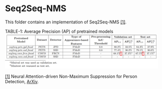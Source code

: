 Seq2Seq-NMS
======

This folder contains an implementation of Seq2Seq-NMS [[1]](#seq2seq_nms-1).

TABLE-1: Average Precision (AP) of pretrained models
![Alt text](stats_pretrained.png?raw=true "Title")




<a name="seq2seq_nms-1" href="https://www.techrxiv.org/articles/preprint/Neural_Attention-driven_Non-Maximum_Suppression_for_Person_Detection/16940275">[1]</a> Neural Attention-driven Non-Maximum Suppression for Person Detection,
[ArXiv](https://www.techrxiv.org/articles/preprint/Neural_Attention-driven_Non-Maximum_Suppression_for_Person_Detection/16940275).
